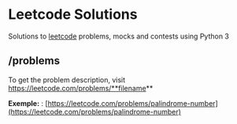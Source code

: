 # Leetcode Solutions

Solutions to [leetcode](https://leetcode.com/) problems, mocks and contests using Python 3

## /problems

To get the problem description, visit https://leetcode.com/problems/**filename**

**Exemple:** : [https://leetcode.com/problems/palindrome-number](https://leetcode.com/problems/palindrome-number)